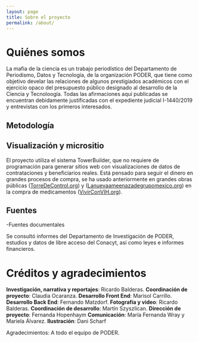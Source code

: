 ```yaml
---
layout: page
title: Sobre el proyecto
permalink: /about/
---
```


# Quiénes somos

La mafia de la ciencia es un trabajo periodístico del Departamento de Periodismo, Datos y Tecnología, de la organización PODER, que tiene como objetivo develar las relaciones de algunos prestigiados académicos con el ejercicio opaco del presupuesto público designado al desarrollo de la Ciencia y Tecnoloogía. Todas las afirmaciones aquí publicadas se encuentran debidamente justificadas con el expediente judicial I-1440/2019 y entrevistas con los primeros interesados.

## Metodología

## Visualización y micrositio

El proyecto utiliza el sistema TowerBuilder, que no requiere de programación para generar sitios web con visualizaciones de datos de contrataciones y beneficiarios reales. Está pensado para seguir el dinero en grandes procesos de compra, se ha usado anteriormente en grandes obras públicas ([TorreDeControl.org](https://torredecontrol.org/)) y ([Lanuevaameenazadegrupomexico.org](https://lanuevaamenazadegrupomexico.projectpoder.org/)) en la compra de medicamentos ([VivirConVIH.org](https://www.vivirconvih.org/)).

## Fuentes

-Fuentes documentales

Se consultó informes del Departamento de Investigación de PODER, estudios y datos de libre acceso del Conacyt, así como leyes e informes financieros.

# Créditos y agradecimientos

**Investigación, narrativa y reportajes**: Ricardo Balderas.
**Coordinación de proyecto**: Claudia Ocaranza. 
**Desarrollo Front End**: Marisol Carrillo.
**Desarrollo Back End**: Fernando Matzdorf.
**Fotografía y video**: Ricardo Balderas.
**Coordinación de desarrollo**: Martín Szyszlican.
**Dirección de proyecto**: Fernanda Hopenhaym
**Comunicación**: María Fernanda Wray y Mariela Álvarez.
**Ilustración**: Dani Scharf

Agradecimientos: A todo el equipo de PODER.

